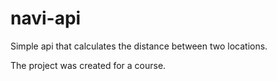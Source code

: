 # navi-api

Simple api that calculates the distance between two locations.

The project was created for a course.

